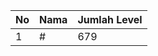 | No | Nama            | Jumlah Level |
|----|-----------------|--------------|
| 1  | #    |    679        |
